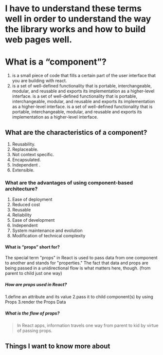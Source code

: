 # I have to understand these terms well in order to understand the way the library works and how to build web pages well.

# What is a **“component”**?

1. is a small piece of code that fills a certain part of the user interface that you are building with react.
2. is a set of well-defined functionality that is portable, interchangeable, modular, and reusable and exports its implementation as a higher-level interface. is a set of well-defined functionality that is portable, interchangeable, modular, and reusable and exports its implementation as a higher-level interface. is a set of well-defined functionality that is portable, interchangeable, modular, and reusable and exports its implementation as a higher-level interface.

## What are the characteristics of a **component**?
1. Reusability. 
2. Replaceable.
3. Not context specific.
4. Encapsulated.
5. Independent .
6. Extensible.

### What are the advantages of using **component-based architecture**?
1. Ease of deployment 
2. Reduced cost 
3. Reusable 
4. Reliability 
5. Ease of development
6. Independent 
7. System maintenance and evolution
8. Modification of technical complexity

#### What is **“props”** short for?
The special term "props" in React is used to pass data from one component to another and stands for "properties."
The fact that data and props are being passed in a unidirectional flow is what matters here, though. (from parent to child just one way)

##### How are ***props*** used in React?
1.define an attribute and its value
2.pass it to child component(s) by using Props
3.render the Props Data

##### What is the flow of *props*?
>In React apps, information travels one way from parent to kid by virtue of passing props.

## Things I want to know more about
